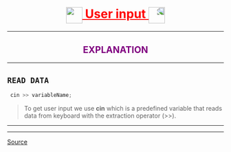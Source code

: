 <h1 align="center" style="text-decoration:underline;color:red;">
    <img style="vertical-align:middle;" src="https://media.giphy.com/media/SUDr9512mOzZrAbMcv/giphy.gif" height="38"/> 
    User input
    <img style="transform:scaleX(-1);vertical-align:middle;" src="https://media.giphy.com/media/SUDr9512mOzZrAbMcv/giphy.gif" height="38"/>
</h1>

---

<h2 align="center" style="color:purple;">EXPLANATION</h2>

---

## `READ DATA`

```cpp
 cin >> variableName;
 ```

> To get user input we use **cin** which is a predefined variable that reads data from keyboard with the extraction operator (>>).

 ---
 ---
 <a href="https://www.w3schools.com" target="_blank">Source</a>


